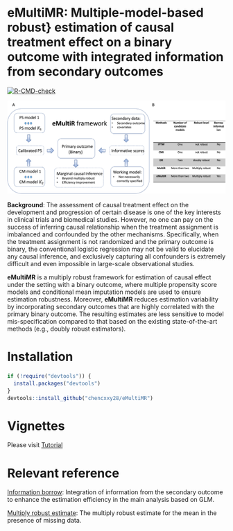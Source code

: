 # eMultiMR: Multiple-model-based robust} estimation of causal treatment effect on a binary outcome with integrated information from secondary outcomes
  <!-- badges: start -->
  [![R-CMD-check](https://github.com/chencxxy28/eMultiR/workflows/R-CMD-check/badge.svg)](https://github.com/chencxxy28/eMultiMR/actions)
  <!-- badges: end -->

![](man/figures/workflow.png)

**Background**: The assessment of causal treatment effect on the development and progression of certain disease is one of the key interests in clinical trials and biomedical studies. However, no one can pay on the success of inferring causal relationship when the treatment assignment is imbalanced and confounded by the other mechanisms. Specifically, when the treatment assignment is not randomized and the primary outcome is binary, the conventional logistic regression may not be valid to elucidate any causal inference, and exclusively capturing all confounders is extremely difficult and even impossible in large-scale observational studies. 

**eMultiMR** is a multiply robust framework for estimation of causal effect under the setting with a binary outcome, where multiple propensity score models and conditional mean imputation models are used to ensure estimation robustness. Moreover, **eMultiMR** reduces estimation variability by incorporating secondary outcomes that are highly correlated with the primary binary outcome. The resulting estimates are less sensitive to model mis-specification compared to that based on the existing state-of-the-art methods (e.g., doubly robust estimators).

# Installation

``` r
if (!require("devtools")) {
  install.packages("devtools")
}
devtools::install_github("chencxxy28/eMultiMR")
```

# Vignettes

Please visit [Tutorial](https://chencxxy28.github.io/eMultiMR/articles/NAME-OF-VIGNETTE.html)

# Relevant reference
[Information borrow](https://onlinelibrary.wiley.com/doi/abs/10.1002/sim.9252): Integration of information from the secondary outcome to enhance the estimation efficiency in the main analysis based on GLM.

[Multiply robust estimate](https://academic.oup.com/biomet/article-abstract/100/2/417/202879): The multiply robust estimate for the mean in the presence of missing data. 

